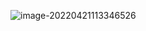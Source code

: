 ![image-20220421113346526](https://typora-1308549476.cos.ap-nanjing.myqcloud.com/img/image-20220421113346526.png)